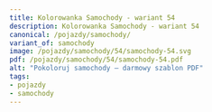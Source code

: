 ```yaml
---
title: Kolorowanka Samochody - wariant 54
description: Kolorowanka Samochody - wariant 54
canonical: /pojazdy/samochody/
variant_of: samochody
image: /pojazdy/samochody/54/samochody-54.svg
pdf: /pojazdy/samochody/54/samochody-54.pdf
alt: "Pokoloruj samochody – darmowy szablon PDF"
tags:
- pojazdy
- samochody
---
```

